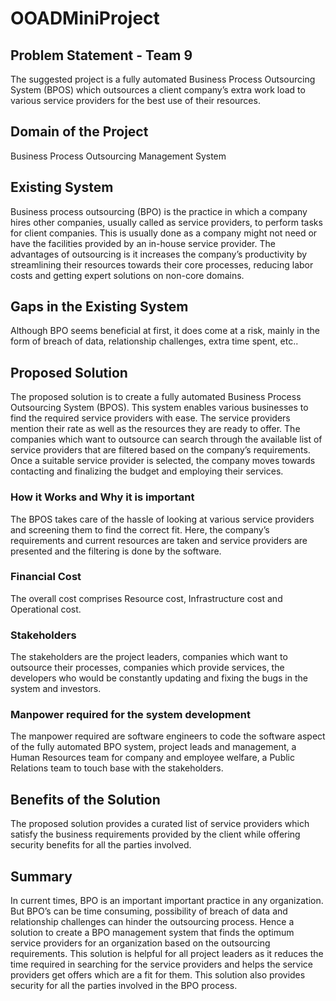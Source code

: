# OOADMiniProject

## Problem Statement - Team 9

The suggested project is a fully automated Business Process Outsourcing System (BPOS)
which outsources a client company’s extra work load to various service providers for the best use of
their resources.

## Domain of the Project

Business Process Outsourcing Management System

## Existing System

Business process outsourcing (BPO) is the practice in which a company hires other
companies, usually called as service providers, to perform tasks for client companies. This is
usually done as a company might not need or have the facilities provided by an in-house
service provider. The advantages of outsourcing is it increases the company’s productivity by
streamlining their resources towards their core processes, reducing labor costs and getting
expert solutions on non-core domains.


## Gaps in the Existing System

Although BPO seems beneficial at first, it does come at a risk, mainly in the form of breach of data, relationship challenges, extra time spent, etc..

## Proposed Solution

The proposed solution is to create a fully automated Business Process Outsourcing
System (BPOS). This system enables various businesses to find the required service providers
with ease. The service providers mention their rate as well as the resources they are ready to
offer. The companies which want to outsource can search through the available list of service
providers that are filtered based on the company’s requirements. Once a suitable service
provider is selected, the company moves towards contacting and finalizing the budget and
employing their services.

### How it Works and Why it is important

The BPOS takes care of the hassle of looking at various service providers and screening
them to find the correct fit. Here, the company’s requirements and current resources are taken
and service providers are presented and the filtering is done by the software.

### Financial Cost

The overall cost comprises Resource cost, Infrastructure cost and Operational cost.

### Stakeholders

The stakeholders are the project leaders, companies which want to outsource their
processes, companies which provide services, the developers who would be constantly
updating and fixing the bugs in the system and investors.

### Manpower required for the system development

The manpower required are software engineers to code the software aspect of the fully
automated BPO system, project leads and management, a Human Resources team for company
and employee welfare, a Public Relations team to touch base with the stakeholders.

## Benefits of the Solution

The proposed solution provides a curated list of service providers which satisfy the
business requirements provided by the client while offering security benefits for all the parties
involved.

## Summary

In current times, BPO is an important important practice in any organization. But
BPO’s can be time consuming, possibility of breach of data and relationship challenges can
hinder the outsourcing process. Hence a solution to create a BPO management system that
finds the optimum service providers for an organization based on the outsourcing
requirements. This solution is helpful for all project leaders as it reduces the time required in
searching for the service providers and helps the service providers get offers which are a fit for
them. This solution also provides security for all the parties involved in the BPO process.
